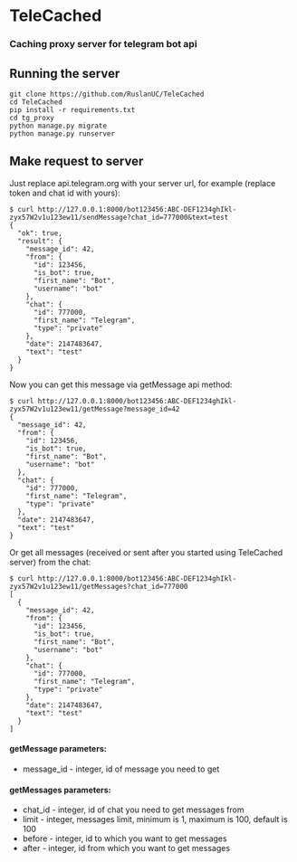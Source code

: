 # TeleCached

### Caching proxy server for telegram bot api

## Running the server
```shell
git clone https://github.com/RuslanUC/TeleCached
cd TeleCached
pip install -r requirements.txt
cd tg_proxy
python manage.py migrate
python manage.py runserver
```

## Make request to server
Just replace api.telegram.org with your server url, for example (replace token and chat id with yours):
```shell
$ curl http://127.0.0.1:8000/bot123456:ABC-DEF1234ghIkl-zyx57W2v1u123ew11/sendMessage?chat_id=777000&text=test
{
  "ok": true,
  "result": {
    "message_id": 42,
    "from": {
      "id": 123456,
      "is_bot": true,
      "first_name": "Bot",
      "username": "bot"
    },
    "chat": {
      "id": 777000,
      "first_name": "Telegram",
      "type": "private"
    },
    "date": 2147483647,
    "text": "test"
  }
}
```
Now you can get this message via getMessage api method:
```shell
$ curl http://127.0.0.1:8000/bot123456:ABC-DEF1234ghIkl-zyx57W2v1u123ew11/getMessage?message_id=42
{
  "message_id": 42,
  "from": {
    "id": 123456,
    "is_bot": true,
    "first_name": "Bot",
    "username": "bot"
  },
  "chat": {
    "id": 777000,
    "first_name": "Telegram",
    "type": "private"
  },
  "date": 2147483647,
  "text": "test"
}
```
Or get all messages (received or sent after you started using TeleCached server) from the chat:
```shell
$ curl http://127.0.0.1:8000/bot123456:ABC-DEF1234ghIkl-zyx57W2v1u123ew11/getMessages?chat_id=777000
[
  {
    "message_id": 42,
    "from": {
      "id": 123456,
      "is_bot": true,
      "first_name": "Bot",
      "username": "bot"
    },
    "chat": {
      "id": 777000,
      "first_name": "Telegram",
      "type": "private"
    },
    "date": 2147483647,
    "text": "test"
  }
]
```

#### getMessage parameters:
  - message_id - integer, id of message you need to get

#### getMessages parameters:
  - chat_id - integer, id of chat you need to get messages from
  - limit - integer, messages limit, minimum is 1, maximum is 100, default is 100
  - before - integer, id to which you want to get messages
  - after - integer, id from which you want to get messages

